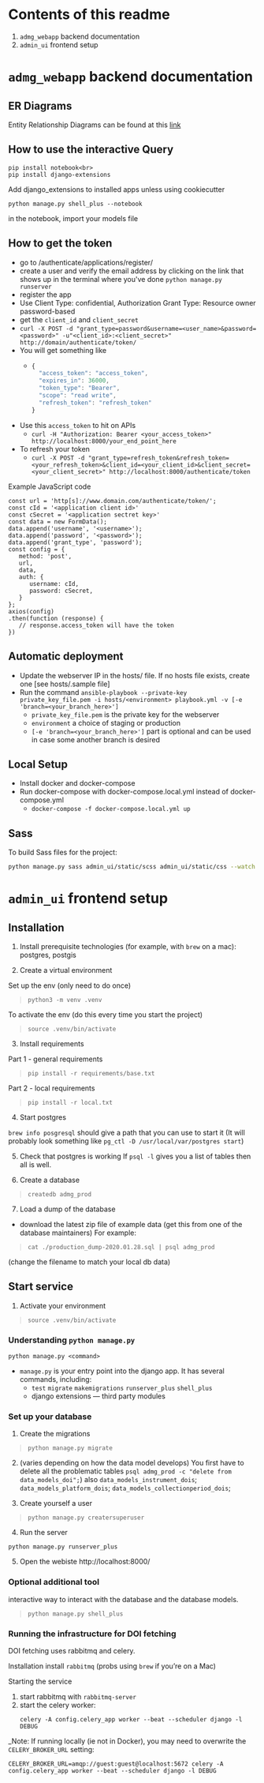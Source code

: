 # Contents of this readme
1. `admg_webapp` backend documentation
2. `admin_ui` frontend setup

# `admg_webapp` backend documentation

## ER Diagrams

Entity Relationship Diagrams can be found at this [link](https://drive.google.com/drive/folders/1_Zr_ZP97Tz8hBk5wxEpLmZ8Es2umJvjh)

## How to use the interactive Query

```
pip install notebook<br>
pip install django-extensions
```

Add django_extensions to installed apps unless using cookiecutter<br>

```
python manage.py shell_plus --notebook
```

in the notebook, import your models file

## How to get the token

- go to /authenticate/applications/register/
- create a user and verify the email address by clicking on the link that shows up in the terminal where you've done `python manage.py runserver`
- register the app
- Use Client Type: confidential, Authorization Grant Type: Resource owner password-based
- get the `client_id` and `client_secret`
- `curl -X POST -d "grant_type=password&username=<user_name>&password=<password>" -u"<client_id>:<client_secret>" http://domain/authenticate/token/`
- You will get something like
  - ```javascript
    {
      "access_token": "access_token",
      "expires_in": 36000,
      "token_type": "Bearer",
      "scope": "read write",
      "refresh_token": "refresh_token"
    }
    ```
- Use this `access_token` to hit on APIs
  - `curl -H "Authorization: Bearer <your_access_token>" http://localhost:8000/your_end_point_here`
- To refresh your token
  - `curl -X POST -d "grant_type=refresh_token&refresh_token=<your_refresh_token>&client_id=<your_client_id>&client_secret=<your_client_secret>" http://localhost:8000/authenticate/token`

Example JavaScript code

```
const url = 'http[s]://www.domain.com/authenticate/token/';
const cId = '<application client id>'
const cSecret = '<application sectret key>'
const data = new FormData();
data.append('username', '<username>');
data.append('password', '<password>');
data.append('grant_type', 'password');
const config = {
   method: 'post',
   url,
   data,
   auth: {
      username: cId,
      password: cSecret,
   }
};
axios(config)
.then(function (response) {
   // response.access_token will have the token
})
```

## Automatic deployment

- Update the webserver IP in the hosts/<environment> file. If no hosts file exists, create one [see hosts/<environment>.sample file]
- Run the command `ansible-playbook --private-key private_key_file.pem -i hosts/<environment> playbook.yml -v [-e 'branch=<your_branch_here>']`
  - `private_key_file.pem` is the private key for the webserver
  - `environment` a choice of staging or production
  - `[-e 'branch=<your_branch_here>']` part is optional and can be used in case some another branch is desired

## Local Setup

- Install docker and docker-compose
- Run docker-compose with docker-compose.local.yml instead of docker-compose.yml
  - `docker-compose -f docker-compose.local.yml up`

## Sass

To build Sass files for the project:

```sh
python manage.py sass admin_ui/static/scss admin_ui/static/css --watch
```

# `admin_ui` frontend setup

## Installation
1. Install prerequisite technologies (for example, with `brew` on a mac): postgres, postgis

2. Create a virtual environment

Set up the env (only need to do once)
> `python3 -m venv .venv`

To activate the env (do this every time you start the project)
> `source .venv/bin/activate`

3. Install requirements

Part 1 - general requirements
> `pip install -r requirements/base.txt`

Part 2 - local requirements
> `pip install -r local.txt`

4. Start postgres

`brew info posgresql` should give a path that you can use to start it (It will probably look something like `pg_ctl -D /usr/local/var/postgres start`)

5. Check that postgres is working
If `psql -l` gives you a list of tables then all is well.

6. Create a database
> `createdb admg_prod`

7. Load a dump of the database
- download the latest zip file of example data (get this from one of the database maintainers)
For example:
> `cat ./production_dump-2020.01.28.sql | psql admg_prod` 

(change the filename to match your local db data)

## Start service

1. Activate your environment
> `source .venv/bin/activate`

### Understanding `python manage.py`
`python manage.py <command>`

- `manage.py` is your entry point into the django app. It has several commands, including:
    - `test` `migrate` `makemigrations` `runserver_plus` `shell_plus`
    - django extensions — third party modules

### Set up your database
1. Create the migrations
> `python manage.py migrate`

2. (varies depending on how the data model develops)
You first have to delete all the problematic tables `psql admg_prod -c "delete from data_models_doi";`) also `data_models_instrument_dois`; `data_models_platform_dois`; `data_models_collectionperiod_dois`;

3. Create yourself a user

> `python manage.py creatersuperuser`

4. Run the server

`python manage.py runserver_plus`

5. Open the webiste 
http://localhost:8000/

### Optional additional tool
interactive way to interact with the database and the database models.

> `python manage.py shell_plus`

### Running the infrastructure for DOI fetching
DOI fetching uses rabbitmq and celery.

Installation
install `rabbitmq` (probs using `brew` if you’re on a Mac)

Starting the service
1. start rabbitmq with `rabbitmq-server` 
2. start the celery worker: 
    ```
    celery -A config.celery_app worker --beat --scheduler django -l DEBUG
    ```

_Note: If running locally (ie not in Docker), you may need to overwrite the `CELERY_BROKER_URL` setting:

```
CELERY_BROKER_URL=amqp://guest:guest@localhost:5672 celery -A config.celery_app worker --beat --scheduler django -l DEBUG
```
